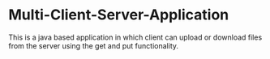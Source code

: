 # Multi-Client-Server-Application
This is a java based application in which client can upload or download files from the server using the get and put functionality. 
